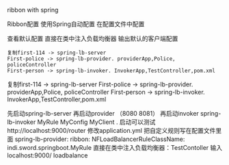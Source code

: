 

ribbon with spring

Ribbon配置
	使用Spring自动配置
	在配置文件中配置

查看默认配置
	直接在类中注入负载均衡器
	输出默认的客户端配置

	复制first-114 -> spring-lb-server
	First-police -> spring-lb-provider. providerApp,Police, policeController 
	First-person -> spring-lb-invoker. InvokerApp,TestController,pom.xml

复制first-114 -> spring-lb-server
First-police -> spring-lb-provider. providerApp,Police, policeController
First-person -> spring-lb-invoker. InvokerApp,TestController,pom.xml

先启动spring-lb-server 再启动provider （8080 8081） 再启动invoker
spring-lb-invoker MyRule MyConfig MyClient .
启动可以测试 http://localhost:9000/router
修改application.yml 把自定义规则写在配置文件里面
spring-lb-provider:
  ribbon:
    NFLoadBalancerRuleClassName: indi.sword.springboot.MyRule
直接在类中注入负载均衡器：TestContoller
输入 localhost:9000/ loadbalance
